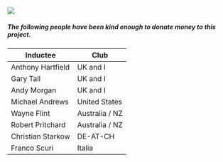 ![](http://www.lions2e2.org/wp-content/uploads/2015/08/hall_of_fame_lions.jpg)

##### The following people have been kind enough to donate money to this project.

| Inductee          | Club     |
|-------------------|----------|
| Anthony Hartfield | UK and I |
| Gary Tall         | UK and I |
| Andy Morgan       | UK and I |
| Michael Andrews   | United States |
| Wayne Flint       | Australia / NZ |
| Robert Pritchard  | Australia / NZ |
| Christian Starkow | DE-AT-CH |
| Franco Scuri | Italia |
